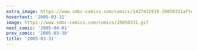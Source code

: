 ```yaml
---
extra_image: https://www.smbc-comics.com/comics/1437432919-20050331after.png
hovertext: '2005-03-31'
image: https://www.smbc-comics.com/comics/20050331.gif
next_comic: '2005-04-01'
prev_comic: '2005-03-30'
title: '2005-03-31'
---
```


